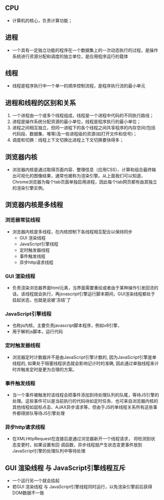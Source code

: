 <!-- <%- list_categories([options]) %> -->

## CPU

- 计算机的核心，负责计算功能；

## 进程
- 一个具有一定独立功能的程序在一个数据集上的一次动态执行的过程，是操作系统进行资源分配和调度的独立单位，是应用程序运行的载体


## 线程
- 线程是程序执行中一个单一的顺序控制流程，是程序执行流的最小单元

## 进程和线程的区别和关系
1. 一个进程由一个或多个线程组成，线程是一个进程中代码的不同执行路线；
2. 进程是操作系统分配资源的最小单位，线程是程序执行的最小单位；
3. 进程之间相互独立，但同一进程下的各个线程之间共享程序的内存空间(包括代码段、数据集、堆等)及一些进程级的资源(如打开文件和信号)；
4. 调度和切换：线程上下文切换比进程上下文切换要快得多；

## 浏览器内核
- 浏览器内核是通过取得页面内容、整理信息（应用CSS）、计算和组合最终输出可视化的图像结果，通常也被称为渲染引擎。从上面我们可以知道，Chrome浏览器为每个tab页面单独启用进程，因此每个tab网页都有由其独立的渲染引擎实例。

## 浏览器内核是多线程  
### 浏览器常驻线程
- 浏览器内核是多线程，在内核控制下各线程相互配合以保持同步
    - GUI 渲染线程
    - JavaScript引擎线程
    - 定时触发器线程
    - 事件触发线程
    - 异步http请求线程
### GUI 渲染线程
- 负责渲染浏览器界面html元素，当界面需要重绘或者由于某种操作引发回流的话，该线程就会执行，再jsvascript引擎运行脚本期间，GUI渲染线程都处于挂起状态，也就是说被'冻结'了

### JavaScript引擎线程
- 也称js内核，主要负责javascript脚本程序，例如v8引擎，
- 用于解析js脚本，运行代码

### 定时触发器线程
- 浏览器定时计数器并不是由JavaScript引擎计数的, 因为JavaScript引擎是单线程的, 如果处于阻塞线程状态就会影响记计时的准确, 因此通过单独线程来计时并触发定时是更为合理的方案。

### 事件触发线程    
- 当一个事件被触发时该线程会把事件添加到待处理队列的队尾，等待JS引擎的处理。这些事件可以是当前执行的代码块如定时任务、也可来自浏览器内核的其他线程如鼠标点击、AJAX异步请求等，但由于JS的单线程关系所有这些事件都得排队等待JS引擎处理

### 异步http请求线程
- 在XMLHttpRequest在连接后是通过浏览器新开一个线程请求， 将检测到状态变更时，如果设置有回 调函数，异步线程就产生状态变更事件放到JavaScript引擎的处理队列中等待处理

## GUI 渲染线程 与 JavaScript引擎线程互斥
- 一个运行另一个就会挂起
- 若GUI 渲染线程 与 JavaScript引擎线程同时运行，以免渲染引擎前后获得DOM数据不一致